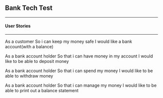 ## Bank Tech Test
------------------

#### User Stories
-----------------

As a customer
So i can keep my money safe
I would like a bank account(with a balance)

As a bank account holder
So that i can have money in my account
I would like to be able to deposit money

As a bank account holder
So that i can spend my money
I would like to be able to withdraw money

As a bank account holder
So that i can manage my money
I would like to be able to print out a balance statement
